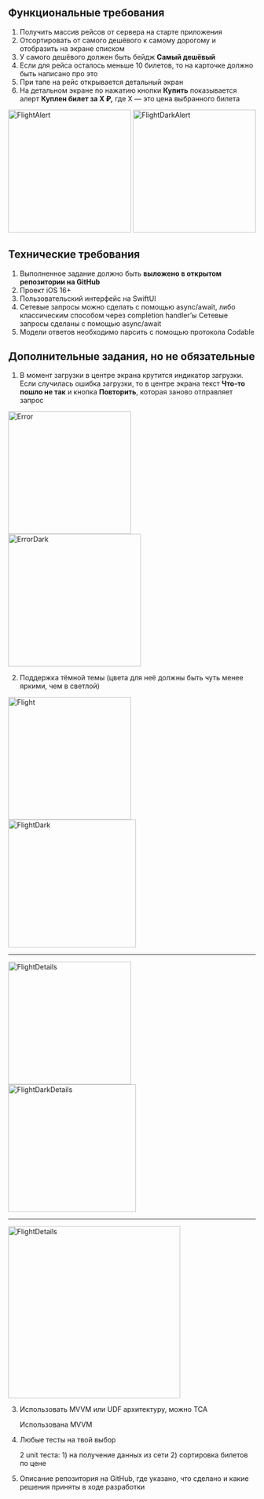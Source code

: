 ## Функциональные требования

1. Получить массив рейсов от сервера на старте приложения
2. Отсортировать от самого дешёвого к самому дорогому и отобразить на экране списком
3. У самого дешёвого должен быть бейдж **Самый дешёвый**
4. Если для рейса осталось меньше 10 билетов, то на карточке должно быть написано про это
5. При тапе на рейс открывается детальный экран
6. На детальном экране по нажатию кнопки **Купить** показывается алерт **Куплен билет за X ₽,** где X — это цена выбранного билета

<img src="Images/flight_alert.png" alt="FlightAlert" width="250"/> <img src="Images/dark_alert.png" alt="FlightDarkAlert" width="250"/>

## Технические требования

1. Выполненное задание должно быть **выложено в открытом репозитории на GitHub**
2. Проект iOS 16+
3. Пользовательский интерфейс на SwiftUI
4. Сетевые запросы можно сделать с помощью async/await, либо классическим способом через completion handler’ы
  Сетевые запросы сделаны с помощью async/await
6. Модели ответов необходимо парсить с помощью протокола Codable

## Дополнительные задания, но не обязательные

1. В момент загрузки в центре экрана крутится индикатор загрузки. 
Если случилась ошибка загрузки, то в центре экрана текст **Что-то пошло не так** и кнопка **Повторить**, которая заново отправляет запрос

<img src="Images/error_with_data.png" alt="Error" width="250"/> <img src="Images/dark_error_with_data.png" alt="ErrorDark" width="270"/>

2. Поддержка тёмной темы (цвета для неё должны быть чуть менее яркими, чем в светлой)
   
<img src="Images/flight_light.png" alt="Flight" width="250"/> <img src="Images/flight_dark.png" alt="FlightDark" width="260"/>
_________
<img src="Images/filghtdetails.png" alt="FlightDetails" width="250"/> <img src="Images/dark_flightdetails.png" alt="FlightDarkDetails" width="260"/>
_________
<img src="Images/flight_rotate.png" alt="FlightDetails" width="350"/>

3. Использовать MVVM или UDF архитектуру, можно TCA

   Использована MVVM
4. Любые тесты на твой выбор

   2 unit теста: 1) на получение данных из сети 2) сортировка билетов по цене 
5. Описание репозитория на GitHub, где указано, что сделано и какие решения приняты в ходе разработки
